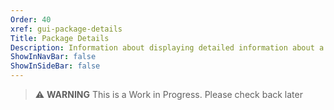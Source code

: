 ```yaml
---
Order: 40
xref: gui-package-details
Title: Package Details
Description: Information about displaying detailed information about a specific package
ShowInNavBar: false
ShowInSideBar: false
---
```


> :warning: **WARNING** This is a Work in Progress. Please check back later